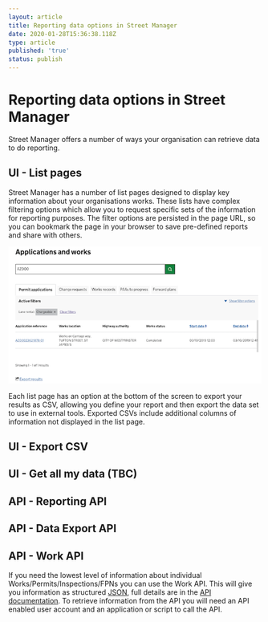 ```yaml
---
layout: article
title: Reporting data options in Street Manager
date: 2020-01-28T15:36:38.118Z
type: article
published: 'true'
status: publish
---
```

# Reporting data options in Street Manager

Street Manager offers a number of ways your organisation can retrieve data to do reporting.

## UI - List pages

Street Manager has a number of list pages designed to display key information about your organisations works. These lists have complex filtering options which allow you to request specific sets of the information for reporting purposes. The filter options are persisted in the page URL, so you can bookmark the page in your browser to save pre-defined reports and share with others.

![list screen filtered](/docs/assets/images/cms/list-report-filtered.png "list screen filtered")

Each list page has an option at the bottom of the screen to export your results as CSV, allowing you define your report and then export the data set to use in external tools. Exported CSVs include additional columns of information not displayed in the list page.

## UI - Export CSV

## UI - Get all my data (TBC)

## API - Reporting API

## API - Data Export API

## API - Work API

If you need the lowest level of information about individual Works/Permits/Inspections/FPNs you can use the Work API. This will give you information as structured [JSON](https://en.wikipedia.org/wiki/JSON), full details are in the [API documentation](https://departmentfortransport.github.io/street-manager-docs/api-documentation/). To retrieve information from the API you will need an API enabled user account and an application or script to call the API.
